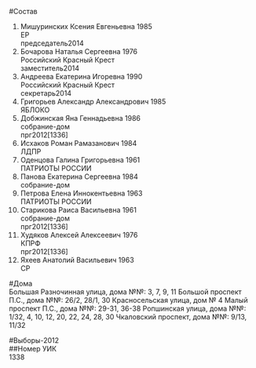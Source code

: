 #Состав  
1. Мишуринских Ксения Евгеньевна 1985  
    ЕР  
    председатель2014  
2. Бочарова Наталья Сергеевна 1976  
    Российский Красный Крест  
    заместитель2014  
3. Андреева Екатерина Игоревна 1990  
    Российский Красный Крест  
    секретарь2014  
4. Григорьев Александр Александрович 1985  
    ЯБЛОКО  
5. Добжинская Яна Геннадьевна 1986  
    собрание-дом  
    прг2012[1336]    
6. Исхаков Роман Рамазанович 1984  
    ЛДПР  
7. Оденцова Галина Григорьевна 1961  
    ПАТРИОТЫ РОССИИ  
8. Панова Екатерина Сергеевна 1984  
    собрание-дом  
9. Петрова Елена Иннокентьевна 1963  
    ПАТРИОТЫ РОССИИ  
10. Старикова Раиса Васильевна 1961  
    собрание-дом  
    прг2012[1336]  
11. Худяков Алексей Алексеевич 1976  
    КПРФ  
    прг2012[1336]    
12. Яхеев Анатолий Васильевич 1963  
    СР  

#Дома  
Большая Разночинная улица, дома №№: 3, 7, 9, 11 Большой проспект П.С., дома №№: 26/2, 28/1, 30 Красносельская улица, дом № 4 Малый проспект П.С., дома №№: 29-31, 36-38 Ропшинская улица, дома №№: 1/32, 4, 10, 12, 20, 22, 24, 28, 30 Чкаловский проспект, дома №№: 9/13, 11/32  
  
#Выборы-2012  
##Номер УИК  
1338  
